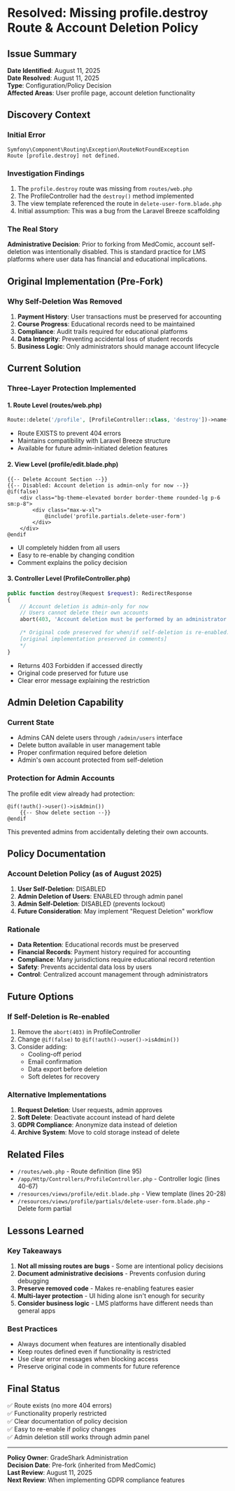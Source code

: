 # Resolved: Missing profile.destroy Route & Account Deletion Policy

## Issue Summary
**Date Identified**: August 11, 2025  
**Date Resolved**: August 11, 2025  
**Type**: Configuration/Policy Decision  
**Affected Areas**: User profile page, account deletion functionality

## Discovery Context

### Initial Error
```
Symfony\Component\Routing\Exception\RouteNotFoundException
Route [profile.destroy] not defined.
```

### Investigation Findings
1. The `profile.destroy` route was missing from `routes/web.php`
2. The ProfileController had the `destroy()` method implemented
3. The view template referenced the route in `delete-user-form.blade.php`
4. Initial assumption: This was a bug from the Laravel Breeze scaffolding

### The Real Story
**Administrative Decision**: Prior to forking from MedComic, account self-deletion was intentionally disabled. This is standard practice for LMS platforms where user data has financial and educational implications.

## Original Implementation (Pre-Fork)

### Why Self-Deletion Was Removed
1. **Payment History**: User transactions must be preserved for accounting
2. **Course Progress**: Educational records need to be maintained
3. **Compliance**: Audit trails required for educational platforms
4. **Data Integrity**: Preventing accidental loss of student records
5. **Business Logic**: Only administrators should manage account lifecycle

## Current Solution

### Three-Layer Protection Implemented

#### 1. Route Level (routes/web.php)
```php
Route::delete('/profile', [ProfileController::class, 'destroy'])->name('profile.destroy');
```
- Route EXISTS to prevent 404 errors
- Maintains compatibility with Laravel Breeze structure
- Available for future admin-initiated deletion features

#### 2. View Level (profile/edit.blade.php)
```blade
{{-- Delete Account Section --}}
{{-- Disabled: Account deletion is admin-only for now --}}
@if(false)
    <div class="bg-theme-elevated border border-theme rounded-lg p-6 sm:p-8">
        <div class="max-w-xl">
            @include('profile.partials.delete-user-form')
        </div>
    </div>
@endif
```
- UI completely hidden from all users
- Easy to re-enable by changing condition
- Comment explains the policy decision

#### 3. Controller Level (ProfileController.php)
```php
public function destroy(Request $request): RedirectResponse
{
    // Account deletion is admin-only for now
    // Users cannot delete their own accounts
    abort(403, 'Account deletion must be performed by an administrator.');
    
    /* Original code preserved for when/if self-deletion is re-enabled:
    [original implementation preserved in comments]
    */
}
```
- Returns 403 Forbidden if accessed directly
- Original code preserved for future use
- Clear error message explaining the restriction

## Admin Deletion Capability

### Current State
- Admins CAN delete users through `/admin/users` interface
- Delete button available in user management table
- Proper confirmation required before deletion
- Admin's own account protected from self-deletion

### Protection for Admin Accounts
The profile edit view already had protection:
```blade
@if(!auth()->user()->isAdmin())
    {{-- Show delete section --}}
@endif
```
This prevented admins from accidentally deleting their own accounts.

## Policy Documentation

### Account Deletion Policy (as of August 2025)
1. **User Self-Deletion**: DISABLED
2. **Admin Deletion of Users**: ENABLED through admin panel
3. **Admin Self-Deletion**: DISABLED (prevents lockout)
4. **Future Consideration**: May implement "Request Deletion" workflow

### Rationale
- **Data Retention**: Educational records must be preserved
- **Financial Records**: Payment history required for accounting
- **Compliance**: Many jurisdictions require educational record retention
- **Safety**: Prevents accidental data loss by users
- **Control**: Centralized account management through administrators

## Future Options

### If Self-Deletion is Re-enabled
1. Remove the `abort(403)` in ProfileController
2. Change `@if(false)` to `@if(!auth()->user()->isAdmin())`
3. Consider adding:
   - Cooling-off period
   - Email confirmation
   - Data export before deletion
   - Soft deletes for recovery

### Alternative Implementations
1. **Request Deletion**: User requests, admin approves
2. **Soft Delete**: Deactivate account instead of hard delete
3. **GDPR Compliance**: Anonymize data instead of deletion
4. **Archive System**: Move to cold storage instead of delete

## Related Files
- `/routes/web.php` - Route definition (line 95)
- `/app/Http/Controllers/ProfileController.php` - Controller logic (lines 40-67)
- `/resources/views/profile/edit.blade.php` - View template (lines 20-28)
- `/resources/views/profile/partials/delete-user-form.blade.php` - Delete form partial

## Lessons Learned

### Key Takeaways
1. **Not all missing routes are bugs** - Some are intentional policy decisions
2. **Document administrative decisions** - Prevents confusion during debugging
3. **Preserve removed code** - Makes re-enabling features easier
4. **Multi-layer protection** - UI hiding alone isn't enough for security
5. **Consider business logic** - LMS platforms have different needs than general apps

### Best Practices
- Always document when features are intentionally disabled
- Keep routes defined even if functionality is restricted
- Use clear error messages when blocking access
- Preserve original code in comments for future reference

## Final Status
✅ Route exists (no more 404 errors)  
✅ Functionality properly restricted  
✅ Clear documentation of policy decision  
✅ Easy to re-enable if policy changes  
✅ Admin deletion still works through admin panel  

---

**Policy Owner**: GradeShark Administration  
**Decision Date**: Pre-fork (inherited from MedComic)  
**Last Review**: August 11, 2025  
**Next Review**: When implementing GDPR compliance features